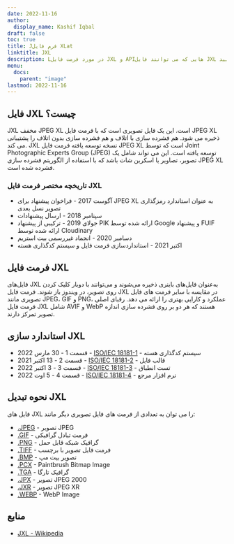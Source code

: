 ```yaml
---
date: 2022-11-16
author:
  display_name: Kashif Iqbal
draft: false
toc: true
title: Jفرم فایل XLat
linktitle: JXL
description: Lدر مورد فرمت فایل JXL و APIهایی که می توانند فایل JXL را ایجاد و باز کنند، کسب درآمد کنیدs.
menu:
  docs:
    parent: "image"
lastmod: 2022-11-16
---
```


## فایل JXL چیست؟

JXL مخفف JPEG XL است. این یک فایل تصویری است که با فرمت فایل JPEG XL ذخیره می شود. هم فشرده سازی با اتلاف و هم فشرده سازی بدون اتلاف را پشتیبانی می کند. JXL نسخه توسعه یافته فرمت فایل JPEG XL است که توسط Joint Photographic Experts Group (JPEG) توسعه یافته است. این می تواند شامل یک تصویر، تصاویر یا اسکرین شات باشد که با استفاده از الگوریتم فشرده سازی JPEG XL فشرده شده است.

### تاریخچه مختصر فرمت فایل JXL

 * آگوست 2017 - فراخوان پیشنهاد برای JPEG XL به عنوان استاندارد رمزگذاری تصویر نسل بعدی
 * سپتامبر 2018 - ارسال پیشنهادات
 * جولای 2019 - ترکیبی از پیشنهاد PIK ارائه شده توسط Google و پیشنهاد FUIF ارائه شده توسط Cloudinary
 * دسامبر 2020 - انجماد غیررسمی بیت استریم
 * اکتبر 2021 - استانداردسازی فرمت فایل و سیستم کدگذاری هسته

## فرمت فایل JXL

فایل‌های JXL به‌عنوان فایل‌های باینری ذخیره می‌شوند و می‌توانند با دوبار کلیک کردن روی تصویر، در ویندوز باز شوند. فرمت فایل JXL در مقایسه با سایر فرمت های فایل تصویری مانند JPEG، GIF و PNG، عملکرد و کارایی بهتری را ارائه می دهد. رقبای اصلی فرمت فایل JXL شامل AVIF و WebP هستند که هر دو بر روی فشرده سازی اندازه تصویر تمرکز دارند.

## استاندارد سازی JXL

 * قسمت 1 - 30 مارس 2022 - [ISO/IEC 18181-1](https://www.iso.org/standard/77977.html) - سیستم کدگذاری هسته
 * قسمت 2 - 13 اکتبر 2021 - [ISO/IEC 18181-2](https://www.iso.org/standard/80617.html) - قالب فایل
 * قسمت 3 - 3 اکتبر 2022 - [ISO/IEC 18181-3](https://www.iso.org/standard/80618.html) - تست انطباق
 * قسمت 4 - 5 اوت 2022 - [ISO/IEC 18181-4](https://www.iso.org/standard/80619.html) - نرم افزار مرجع

## نحوه تبدیل JXL

فایل های JXL را می توان به تعدادی از فرمت های فایل تصویری دیگر مانند:

 * [.JPEG](/image/jpeg/) - تصویر JPEG
 * [.GIF](/image/gif/) - فرمت تبادل گرافیکی
 * [.PNG](/image/png/) - گرافیک شبکه قابل حمل
 * [.TIFF](/image/tiff/) - فرمت فایل تصویر با برچسب
 * [.BMP](/image/bmp/) - تصویر بیت مپ
 * [.PCX](/image/pcx/) - Paintbrush Bitmap Image
 * [.TGA](/image/tga/) - گرافیک تارگا
 * [.JPX](/image/jpx/) - تصویر JPEG 2000
 * [.JXR](/image/jxr/) - تصویر JPEG XR
 * [.WEBP](/image/webp/) - WebP Image

## منابع

 * [JXL - Wikipedia](https://en.wikipedia.org/wiki/JPEG_XL)

